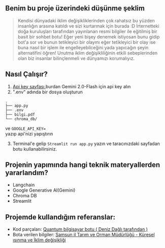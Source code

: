 ## Benim bu proje üzerindeki düşünme şeklim
> Kendisi dünyadaki iklim değişikliklerinden çok rahatsız bu yüzden insanlığın arasına katıldı ve sizi kurtarmak için burada :D
>  İrternetteki doğa kuruluşları tarafından yayınlanan resmi bilgiler ile eğitilmiş bir basit bir sohbet botu!
>  Eğer yeni bişey denemek istiyosan bunu gidip bot'a sor ve bunun tetikleyici bir olaymı eğer tetikleyici bir olay ise buna nasıl bir işlem ile engelleyebilceğini yada yapıcağın şeyin alternatifini öğren!
>  Unutma iklim değişikliliğinin etkili sebeplerinden olan biz insanlar bilinçlenmeli ve dünyamızı korumalıyız.

## Nasıl Çalışır?
1. [ Api key sayfası ](https://aistudio.google.com/apikey) burdan Gemini 2.0-Flash için api key alın
2.  ".env" adında bir dosya oluşturun
   ```
.
├── app.py
├── .env
├── bilgi.pdf
└── chroma_db/
```
ve
   `GOOGLE_API_KEY=                                                                   ` yazıp api'nizi yapıştırın
   
   
3. Terminal'e gelip
   `Streamlit run app.py` yazın ve taracınızdaki sayfadan botu kullanabilirsiniz.


## Projenin yapımında hangi teknik materyallerden yararlandım?
- Langchain
- Google Generative AI(Gemini)
- Chroma DB
- Streamlit


## Projemde kullandığım referanslar:
- Kod parçaları: [Quantum bilgisayar botu ( Deniz Dağlı tarafından )](https://github.com/denizdagli/QuantumComputingChatbot)
- Bota verilen bilgiler: [Samsun il Tarım ve Orman Müdürlüğü - Küresel ısınma ve İklim değişikliği](https://samsun.tarimorman.gov.tr/Belgeler/Yayinlar/Kitaplarimiz/kuresel_isinma_ve_iklim_degisikligi.pdf)
  
